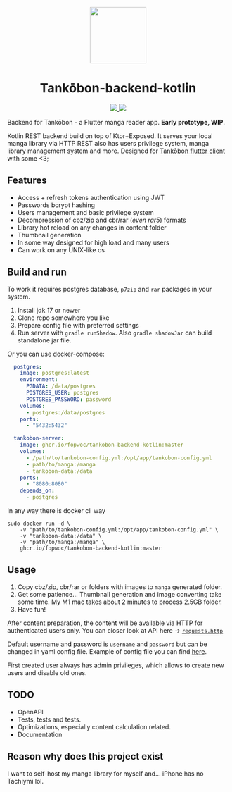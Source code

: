<p align="center">
  <img src="https://raw.githubusercontent.com/fopwoc/tankobon-backend-kotlin/master/.github/assets/logo.svg" height="128">
  <h1 align="center">Tankōbon-backend-kotlin</h1>
</p>

<p align="center">
  <a href="https://github.com/fopwoc/tankobon-backend-kotlin/actions/workflows/ci.yaml">
    <img src="https://github.com/fopwoc/tankobon-backend-kotlin/actions/workflows/ci.yaml/badge.svg">
  </a>
  <a href="https://detekt.dev">
    <img src="https://img.shields.io/badge/Analyzer-detekt-ae4c98">
  </a>
</p>

Backend for Tankōbon - a Flutter manga reader app. __Early prototype, WIP__.

Kotlin REST backend build on top of Ktor+Exposed. It serves your local manga library via HTTP REST also has users privilege system, manga library management system and more. Designed for [Tankōbon flutter client](https://github.com/fopwoc/tankobon-flutter) with some <3;

## Features
- Access + refresh tokens authentication using JWT
- Passwords bcrypt hashing
- Users management and basic privilege system
- Decompression of cbz/zip and cbr/rar (*even rar5*) formats
- Library hot reload on any changes in content folder
- Thumbnail generation
- In some way designed for high load and many users
- Can work on any UNIX-like os

## Build and run

To work it requires postgres database, `p7zip` and `rar` packages in your system.

1. Install jdk 17 or newer
2. Clone repo somewhere you like
3. Prepare config file with preferred settings
4. Run server with `gradle runShadow`. Also `gradle shadowJar` can build standalone jar file.

Or you can use docker-compose:
```yaml
  postgres:
    image: postgres:latest
    environment:
      PGDATA: /data/postgres
      POSTGRES_USER: postgres
      POSTGRES_PASSWORD: password
    volumes:
      - postgres:/data/postgres
    ports:
      - "5432:5432"

  tankobon-server:
    image: ghcr.io/fopwoc/tankobon-backend-kotlin:master
    volumes:
      - /path/to/tankobon-config.yml:/opt/app/tankobon-config.yml
      - path/to/manga:/manga
      - tankobon-data:/data
    ports:
      - "8080:8080"
    depends_on:
      - postgres
```

In any way there is docker cli way
```shell
sudo docker run -d \
    -v "path/to/tankobon-config.yml:/opt/app/tankobon-config.yml" \
    -v "tankobon-data:/data" \
    -v "path/to/manga:/manga" \
    ghcr.io/fopwoc/tankobon-backend-kotlin:master
```

## Usage
1. Copy cbz/zip, cbr/rar or folders with images to `manga` generated folder.
2. Get some patience... Thumbnail generation and image converting take some time. My M1 mac takes about 2 minutes to process 2.5GB folder.
3. Have fun!

After content preparation, the content will be available via HTTP for authenticated users only. You can closer look at API here -> [`requests.http`](https://github.com/fopwoc/tankobon-server-kotlin/blob/dev/requests.http)

Default username and password is `username` and `password` but can be changed in yaml config file. Example of config file you can find [here](https://github.com/fopwoc/tankobon-backend-kotlin/blob/master/tankobon-config.yml).

First created user always has admin privileges, which allows to create new users and disable old ones.

## TODO
- OpenAPI
- Tests, tests and tests.
- Optimizations, especially content calculation related.
- Documentation


## Reason why does this project exist

I want to self-host my manga library for myself and... iPhone has no Tachiymi lol.
